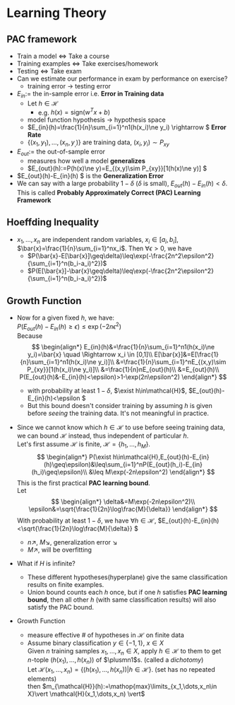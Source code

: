 # Learning Theory

## PAC framework

- Train a model $\Leftrightarrow$ Take a course
- Training examples $\Leftrightarrow$ Take exercises/homework
- Testing $\Leftrightarrow$ Take exam
- Can we estimate our performance in exam by performance on exercise?
  - training error $\rightarrow$ testing error
- $E_{in} :=$ the in-sample error i.e. **Error in Training data**
  - Let $h\in\mathcal{H}$
    - e.g. $h(x)=\text{sign}(w^Tx+b)$
  - model function hypothesis $\rightarrow$ hypothesis space
  - $E_{in}(h)=\frac{1}{n}\sum_{i=1}^n1(h(x_i)\ne y_i) \rightarrow $ **Error Rate**
  - $\{(x_1,y_1),\dots,(x_n,y_,)\}$ are training data, $(x_i,y_i)\sim P_{xy}$
- $E_{out} :=$ the out-of-sample error
  - measures how well a model **generalizes**
  - $E_{out}(h):=P(h(x)\ne y)=E_{(x,y)\sim P_{xy}}[1(h(x)\ne y)] $
- $E_{out}(h)-E_{in}(h) $ is the **Generalization Error**
- We can say with a large probability $1-\delta$ ($\delta$ is small), $E_{out}(h)-E_{in}(h)< \delta$. This is called **Probably Approximately Correct (PAC) Learning Framework**

## Hoeffding Inequality

- $x_1,\dots,x_n$ are independent random variables, $x_i \in [a_i,b_i]$, $\bar{x}=\frac{1}{n}\sum_{i=1}^nx_i$. Then $\forall \epsilon > 0$, we have
  - $P(\bar{x}-E[\bar{x}]\geq\delta)\leq\exp(-\frac{2n^2\epsilon^2}{\sum_{i=1}^n(b_i-a_i)^2})$
  - $P(E[\bar{x}]-\bar{x}\geq\delta)\leq\exp(-\frac{2n^2\epsilon^2}{\sum_{i=1}^n(b_i-a_i)^2})$

## Growth Function

- Now for a given fixed $h$, we have:  
  $P(E_{out}(h)-E_{in}(h)\geq\epsilon)\leq\exp(-2n\epsilon^2)$  
  Because
  $$
    \begin{align*}
        E_{in}(h)&=\frac{1}{n}\sum_{i=1}^n1(h(x_i)\ne y_i)=\bar{x} \quad \Rightarrow x_i \in [0,1]\\
        E[\bar{x}]&=E[\frac{1}{n}\sum_{i=1}^n1(h(x_i)\ne y_i)]\\
        &=\frac{1}{n}\sum_{i=1}^nE_{(x,y)\sim P_{xy}}[1(h(x_i)\ne y_i)]\\
        &=\frac{1}{n}nE_{out}(h)\\
        &=E_{out}(h)\\
        P(E_{out}(h)&-E_{in}(h)<\epsilon)>1-\exp(2n\epsilon^2)
    \end{align*}
  $$

  - with probability at least $1-\delta$, $\exist h\in\mathcal{H}$, $E_{out}(h)-E_{in}(h)<\epsilon $
  - But this bound doesn't consider training by assuming $h$ is given before _seeing_ the training data. It's not meaningful in practice.

- Since we cannot know which $h\in\mathcal{H}$ to use before seeing training data, we can bound $\mathcal{H}$ instead, thus independent of particular $h$.  
  Let's first assume $\mathcal{H}$ is finite, $\mathcal{H}=\{h_1,\dots,h_M\}$.
  $$
    \begin{align*}
        P(\exist h\in\mathcal{H},E_{out}(h)-E_{in}(h)\geq\epsilon)&\leq\sum_{i=1}^nP(E_{out}(h_i)-E_{in}(h_i)\geq\epsilon)\\
        &\leq M\exp(-2n\epsilon^2)
    \end{align*}
  $$
  This is the first practical **PAC learning bound**.  
  Let
  $$
    \begin{align*}
        \delta&=M\exp(-2n\epsilon^2)\\
        \epsilon&=\sqrt{\frac{1}{2n}\log\frac{M}{\delta}}
    \end{align*}
  $$
  With probability at least $1-\delta$, we have $\forall h\in\mathcal{H}$, $E_{out}(h)-E_{in}(h)<\sqrt{\frac{1}{2n}\log\frac{M}{\delta}} $
  - $n\nearrow, \ M\searrow,$ generalization error $\searrow$
  - $M\nearrow$, will be overfitting
- What if $H$ is infinite?
  - These different hypotheses(hyperplane) give the same classification results on finite examples.
  - Union bound counts each $h$ once, but if one $h$ satisfies **PAC learning bound**, then all other $h$ (with same classification results) will also satisfy the PAC bound.
- Growth Function
  - measure effective $\#$ of hypotheses in $\mathcal{H}$ on finite data
  - Assume binary classification $y\in\{-1,1\}$, $x\in X$  
    Given $n$ training samples $x_1,\dots,x_n \in X$, apply $h\in\mathcal{H}$ to them to get $n$-tople ($h(x_1),\dots,h(x_n)$) of $\plusmn1$s. (called a _dichotomy_)  
    Let $\mathcal{H}(x_1,\dots,x_n)=\{\bigl(h(x_1),\dots,h(x_n)\bigr)\vert h\in\mathcal{H}\}$. (set has no repeated elements)  
    then $m_{\mathcal{H}}(h):=\mathop{max}\limits_{x_1,\dots,x_n\in X}\vert \mathcal{H}(x_1,\dots,x_n) \vert$